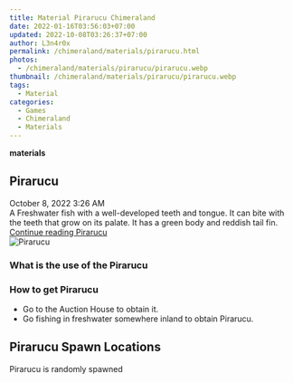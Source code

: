 ```yaml
---
title: Material Pirarucu Chimeraland
date: 2022-01-16T03:56:03+07:00
updated: 2022-10-08T03:26:37+07:00
author: L3n4r0x
permalink: /chimeraland/materials/pirarucu.html
photos:
  - /chimeraland/materials/pirarucu/pirarucu.webp
thumbnail: /chimeraland/materials/pirarucu/pirarucu.webp
tags:
  - Material
categories:
  - Games
  - Chimeraland
  - Materials
---
```


<section id="bootstrap-wrapper">
  <link
    rel="stylesheet"
    href="https://cdn.statically.io/gh/dimaslanjaka/Web-Manajemen/40ac3225/css/bootstrap-4.5-wrapper.css"
  />
  <div
    class="row g-0 border rounded overflow-hidden flex-md-row mb-4 shadow-sm position-relative bg-light text-dark"
  >
    <div class="col p-4 d-flex flex-column position-static">
      <strong class="d-inline-block mb-2 text-success">materials</strong>
      <h2 class="mb-0">Pirarucu</h2>
      <div class="mb-1 text-muted">October 8, 2022 3:26 AM</div>
      <div class="mb-2 border p-1">
        A Freshwater fish with a well-developed teeth and tongue. It can bite
        with the teeth that grow on its palate. It has a green body and reddish
        tail fin.
      </div>
      <a
        href="/chimeraland/materials/pirarucu.html"
        class="stretched-link d-none"
        >Continue reading Pirarucu</a
      >
    </div>
    <div class="col-auto d-none d-lg-block">
      <img src="/chimeraland/materials/pirarucu/pirarucu.webp" alt="Pirarucu" />
    </div>
  </div>
  <div class="row bg-light text-dark">
    <div class="col-lg-6 col-12 mb-2">
      <div class="card">
        <div class="card-body">
          <h3 class="card-title">What is the use of the Pirarucu</h3>
          <div class="card-text"><ul></ul></div>
        </div>
      </div>
    </div>
    <div class="col-lg-6 col-12 mb-2">
      <div class="card">
        <div class="card-body">
          <h3 class="card-title">How to get Pirarucu</h3>
          <div class="card-text">
            <ul>
              <li>Go to the Auction House to obtain it.</li>
              <li>
                Go fishing in freshwater somewhere inland to obtain Pirarucu.
              </li>
            </ul>
          </div>
        </div>
      </div>
    </div>
    <div class="col-12 mb-2">
      <h2>Pirarucu Spawn Locations</h2>
      <p>Pirarucu is randomly spawned</p>
    </div>
  </div>
</section>
